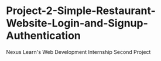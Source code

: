 # Project-2-Simple-Restaurant-Website-Login-and-Signup-Authentication
Nexus Learn's Web Development Internship Second Project
